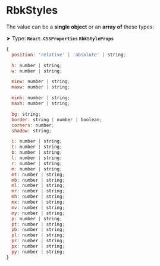 # RbkStyles

The value can be a **single object** or an **array of** these types:

➤ Type: **`React.CSSProperties` `RbkStyleProps`** <br/>

```jsx title="RbkStyleProps"
{
  position: 'relative' | 'absolute' | string;

  h: number | string;
  w: number | string;

  minw: number | string;
  maxw: number | string;

  minh: number | string;
  maxh: number | string;

  bg: string;
  border: string | number | boolean;
  corners: number;
  shadow: string;

  i: number | string;
  t: number | string;
  b: number | string;
  l: number | string;
  r: number | string;
  m: number | string;
  mt: number | string;
  mb: number | string;
  ml: number | string;
  mr: number | string;
  mh: number | string;
  mx: number | string;
  mv: number | string;
  my: number | string;
  p: number | string;
  pt: number | string;
  pb: number | string;
  pl: number | string;
  pr: number | string;
  px: number | string;
  py: number | string;
}
```
